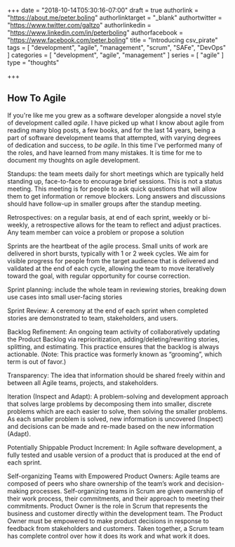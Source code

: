 +++
date = "2018-10-14T05:30:16-07:00"
draft = true
authorlink = "https://about.me/peter.boling"
authorlinktarget = "_blank"
authortwitter = "https://www.twitter.com/galtzo"
authorlinkedin = "https://www.linkedin.com/in/peterboling"
authorfacebook = "https://www.facebook.com/peter.boling"
title = "Introducing csv_pirate"
tags = [ "development", "agile", "management", "scrum", "SAFe", "DevOps" ]
categories = [ "development", "agile", "management" ]
series = [ "agile" ]
type = "thoughts"

+++

## How To Agile

If you're like me you grew as a software developer alongside a novel style of development called *agile*.  I have picked up what I know about agile from reading many blog posts, a few books, and for the last 14 years, being a part of software development teams that attempted, with varying degrees of dedication and success, to *be agile*.  In this time I've performed many of the roles, and have learned from many mistakes.  It is time for me to document my thoughts on agile development.

Standups: the team meets daily for short meetings which are typically held standing up, face-to-face to encourage brief sessions. This is not a status meeting. This meeting is for people to ask quick questions that will allow them to get information or remove blockers. Long answers and discussions should have follow-up in smaller groups after the standup meeting.

Retrospectives: on a regular basis, at end of each sprint, weekly or bi-weekly, a retrospective allows for the team to reflect and adjust practices. Any team member can voice a problem or propose a solution

Sprints are the heartbeat of the agile process. Small units of work are delivered in short bursts, typically with 1 or 2 week cycles. We aim for visible progress for people from the target audience that is delivered and validated at the end of each cycle, allowing the team to move iteratively toward the goal, with regular opportunity for course correction.

Sprint planning: include the whole team in reviewing stories, breaking down use cases into small user-facing stories

Sprint Review: A ceremony at the end of each sprint when completed stories are demonstrated to team, stakeholders, and users.

Backlog Refinement: An ongoing team activity of collaboratively updating the Product Backlog via reprioritization, adding/deleting/rewriting stories, splitting, and estimating. This practice ensures that the backlog is always actionable. (Note: This practice was formerly known as “grooming”, which term is out of favor.)

Transparency: The idea that information should be shared freely within and between all Agile teams, projects, and stakeholders.

Iteration (Inspect and Adapt): A problem-solving and development approach that solves large problems by decomposing them into smaller, discrete problems which are each easier to solve, then solving the smaller problems. As each smaller problem is solved, new information is uncovered (Inspect) and decisions can be made and re-made based on the new information (Adapt).

Potentially Shippable Product Increment: In Agile software development, a fully tested and usable version of a product that is produced at the end of each sprint.

Self-organizing Teams with Empowered Product Owners: Agile teams are composed of peers who share ownership of the team’s work and decision-making processes. Self-organizing teams in Scrum are given ownership of their work process, their commitments, and their approach to meeting their commitments. Product Owner is the role in Scrum that represents the business and customer directly within the development team. The Product Owner must be empowered to make product decisions in response to feedback from stakeholders and customers. Taken together, a Scrum team has complete control over how it does its work and what work it does.
